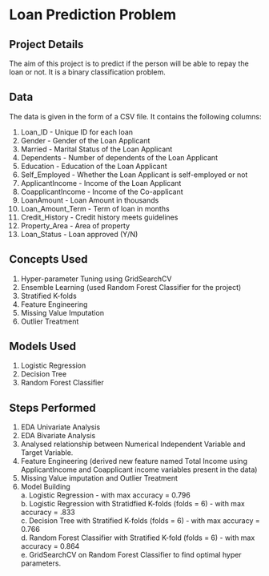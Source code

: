 # Loan Prediction Problem

## Project Details
The aim of this project is to predict if the person will be able to repay the loan or not. It is a binary classification problem.

## Data
The data is given in the form of a CSV file. It contains the following columns:
1. Loan_ID - Unique ID for each loan
2. Gender - Gender of the Loan Applicant
3. Married - Marital Status of the Loan Applicant
4. Dependents - Number of dependents of the Loan Applicant
5. Education - Education of the Loan Applicant
6. Self_Employed - Whether the Loan Applicant is self-employed or not
7. ApplicantIncome - Income of the Loan Applicant
8. CoapplicantIncome - Income of the Co-applicant
9. LoanAmount - Loan Amount in thousands
10. Loan_Amount_Term - Term of loan in months
11. Credit_History - Credit history meets guidelines
12. Property_Area - Area of property
13. Loan_Status - Loan approved (Y/N)

## Concepts Used
1. Hyper-parameter Tuning using GridSearchCV
2. Ensemble Learning (used Random Forest Classifier for the project)
3. Stratified K-folds
4. Feature Engineering
5. Missing Value Imputation
6. Outlier Treatment

## Models Used
1. Logistic Regression
2. Decision Tree
3. Random Forest Classifier

## Steps Performed
1. EDA Univariate Analysis
2. EDA Bivariate Analysis
3. Analysed relationship between Numerical Independent Variable and Target Variable.
4. Feature Engineering (derived new feature named Total Income using ApplicantIncome and Coapplicant income variables present in the data)
5. Missing Value imputation and Outlier Treatment
6. Model Building  
    a. Logistic Regression - with max accuracy = 0.796  
    b. Logistic Regression with Stratidfied K-folds (folds = 6)  - with max accuracy = .833  
    c. Decision Tree with Stratified K-folds (folds = 6) - with max accuracy = 0.766  
    d. Random Forest Classifier with Stratified K-fold (folds = 6) - with max accuracy = 0.864  
    e. GridSearchCV on Random Forest Classifier to find optimal hyper parameters.  